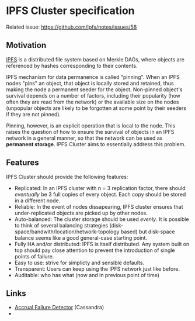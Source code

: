 IPFS Cluster specification
==========================

Related issue: https://github.com/ipfs/notes/issues/58

Motivation
----------

[IPFS](https://ipfs.io) is a distributed file system based on Merkle DAGs, where objects are referenced by hashes corresponding to their contents.

IPFS mechanism for data permanence is called "pinning". When an IPFS nodes "pins" an object, that object is locally stored and retained, thus making the node a permanent seeder for the object. Non-pinned object's survival depends on a number of factors, including their popularity (how often they are read from the network) or the available size on the nodes (unpopular objects are likely to be forgotten at some point by their seeders if they are not pinned).

Pinning, however, is an explicit operation that is local to the node. This raises the question of how to ensure the survival of objects in an IPFS network in a general manner, so that the network can be used as **permanent storage**. IPFS Cluster aims to essentially address this problem.

Features
--------

IPFS Cluster should provide the following features:

- Replicated: In an IPFS cluster with n = 3 replication factor, there should *eventually* be 3 full copies of every object. Each copy should be stored in a different node.
- Reliable: In the event of nodes dissapearing, IPFS cluster ensures that under-replicated objects are picked up by other nodes.
- Auto-balanced: The cluster storage should be used *evenly*. It is possible to think of several balancing strategies (disk-space/bandwith/location/network-topology based) but disk-space balance seems like a good general-case starting point.
- Fully HA and/or distributed: IPFS is itself distributed. Any system built on top should pay close attention to prevent the introduction of single points of failure.
- Easy to use: strive for simplicty and sensible defaults.
- Transparent: Users can keep using the IPFS network just like before.
- Auditable: who has what (now and in previous point of time)


Links
-----

* [Accrual Failure Detector](http://www.jaist.ac.jp/~defago/files/pdf/IS_RR_2004_010.pdf) (Cassandra)
* 
